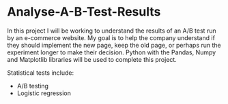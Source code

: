 # Analyse-A-B-Test-Results
In this project I will be working to understand the results of an A/B test run by an e-commerce website. My goal is to help the company understand if they should implement the new page, keep the old page, or perhaps run the experiment longer to make their decision. Python with the Pandas, Numpy and Matplotlib libraries will be used to complete this project. 

Statistical tests include:
* A/B testing
* Logistic regression
